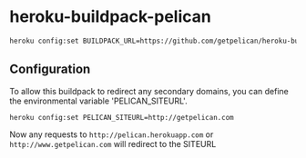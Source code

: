 heroku-buildpack-pelican
========================

```bash
heroku config:set BUILDPACK_URL=https://github.com/getpelican/heroku-buildpack-pelican
```

Configuration
-------------

To allow this buildpack to redirect any secondary domains, you can define the
environmental variable 'PELICAN_SITEURL'.

```heroku
heroku config:set PELICAN_SITEURL=http://getpelican.com
```

Now any requests to `http://pelican.herokuapp.com` or `http://www.getpelican.com` will redirect to the SITEURL

